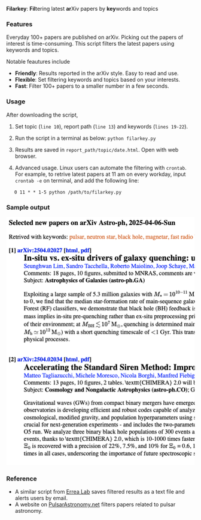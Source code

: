 
**Filarkey**: **Fil**tering latest **ar**Xiv papers by **key**words and topics

### Features
Everyday 100+ papers are published on arXiv. Picking out the papers of interest is time-consuming.
This script filters the latest papers using keywords and topics. 

Notable feautures include
- **Friendly**: Results reported in the arXiv style. Easy to read and use.
- **Flexible**: Set filtering keywords and topics based on your interests.
- **Fast**: Filter 100+ papers to a smaller number in a few seconds.

### Usage
After downloading the script,

1. Set topic (`line 10`), report path (`line 13`) and keywords (`lines 19-22`).
2. Run the script in a terminal as below: ```python filarkey.py```
3. Results are saved in `report_path/topic/date.html`. Open with web browser.

4. Advanced usage. Linux users can automate the filtering with `crontab`. For example, to retrive latest papers at 11 am on every workday, input `crontab -e` on terminal, and add the following line:
```
   0 11 * * 1-5 python /path/to/filarkey.py
```

### Sample output
![Effects of the script](https://github.com/pulsar-xliu/filter_arxiv_by_keywords/blob/main/example.png)

### Reference
- A similar script from [Errea Lab](https://cfm.ehu.es/errealab/blog/python-script-to-filter-the-arxiv-and-get-an-email-daily/) saves filtered results as a text file and alerts users by email.
- A website on [PulsarAstronomy.net](https://www.pulsarastronomy.net/pulsar/) filters papers related to pulsar astronomy.